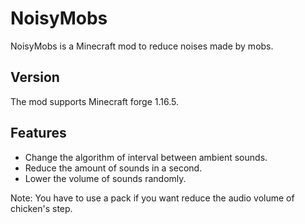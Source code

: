 # NoisyMobs

NoisyMobs is a Minecraft mod to reduce noises made by mobs.

## Version

The mod supports Minecraft forge 1.16.5.

## Features

- Change the algorithm of interval between ambient sounds.
- Reduce the amount of sounds in a second.
- Lower the volume of sounds randomly.

Note: You have to use a pack if you want reduce the audio volume of chicken's step.
